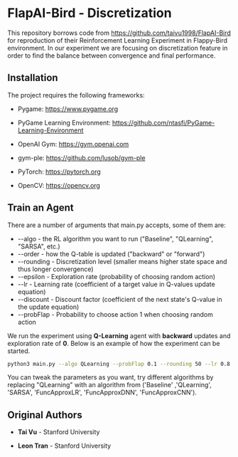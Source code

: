 # FlapAI-Bird - Discretization

This repository borrows code from https://github.com/taivu1998/FlapAI-Bird for reproduction of their Reinforcement Learning Experiment in Flappy-Bird environment. In our experiment we are focusing on discretization feature in order to find the balance between convergence and final performance.

## Installation

The project requires the following frameworks:

- Pygame: https://www.pygame.org

- PyGame Learning Environment: https://github.com/ntasfi/PyGame-Learning-Environment

- OpenAI Gym: https://gym.openai.com

- gym-ple: https://github.com/lusob/gym-ple
 
- PyTorch: https://pytorch.org

- OpenCV: https://opencv.org

## Train an Agent

There are a number of arguments that main.py accepts, some of them are:

* --algo - the RL algorithm you want to run ("Baseline", "QLearning", "SARSA", etc.)
* --order - how the Q-table is updated ("backward" or "forward")
* --rounding - Discretization level (smaller means higher state space and thus longer convergence)
* --epsilon - Exploration rate (probability of choosing random action)
* --lr - Learning rate (coefficient of a target value in Q-values update equation)
* --discount - Discount factor (coefficient of the next state's Q-value in the update equation)
* --probFlap - Probability to choose action 1 when choosing random action

We run the experiment using **Q-Learning** agent with **backward** updates and exploration rate of **0**. Below is an example of how the experiment can be started.

```bash
python3 main.py --algo QLearning --probFlap 0.1 --rounding 50 --lr 0.8 --order backward --epsilon 0
```
You can tweak the parameters as you want, try different algorithms by replacing "QLearning" with an algorithm from ('Baseline' ,'QLearning', 'SARSA', 'FuncApproxLR', 'FuncApproxDNN', 'FuncApproxCNN').

## Original Authors

* **Tai Vu** - Stanford University

* **Leon Tran** - Stanford University
